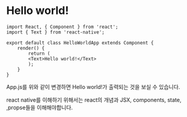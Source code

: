 # Hello world!    
    
    import React, { Component } from 'react';
    import { Text } from 'react-native';

    export default class HelloWorldApp extends Component {
        render() {
            return (
            <Text>Hello world!</Text>
            );
        }
    }

App.js를 위와 같이 변경하면 Hello world!가 출력되는 것을 보실 수 있습니다.

react native를 이해하기 위해서는 react의 개념과 JSX, components, state, ,propse들을 이해해야합니다.